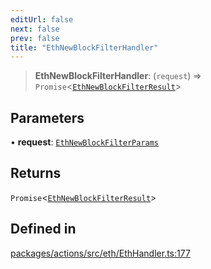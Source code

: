 ```yaml
---
editUrl: false
next: false
prev: false
title: "EthNewBlockFilterHandler"
---
```


> **EthNewBlockFilterHandler**: (`request`) => `Promise`\<[`EthNewBlockFilterResult`](/reference/tevm/actions/type-aliases/ethnewblockfilterresult/)\>

## Parameters

• **request**: [`EthNewBlockFilterParams`](/reference/tevm/actions/type-aliases/ethnewblockfilterparams/)

## Returns

`Promise`\<[`EthNewBlockFilterResult`](/reference/tevm/actions/type-aliases/ethnewblockfilterresult/)\>

## Defined in

[packages/actions/src/eth/EthHandler.ts:177](https://github.com/evmts/tevm-monorepo/blob/main/packages/actions/src/eth/EthHandler.ts#L177)
